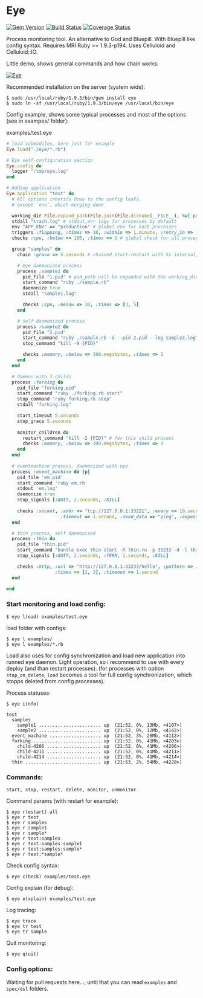 Eye
===
[![Gem Version](https://badge.fury.io/rb/eye.png)](http://rubygems.org/gems/eye)
[![Build Status](https://secure.travis-ci.org/kostya/eye.png?branch=master)](http://travis-ci.org/kostya/eye)
[![Coverage Status](https://coveralls.io/repos/kostya/eye/badge.png?branch=master)](https://coveralls.io/r/kostya/eye?branch=master)

Process monitoring tool. An alternative to God and Bluepill. With Bluepill like config syntax. Requires MRI Ruby >= 1.9.3-p194. Uses Celluloid and Celluloid::IO.

Little demo, shows general commands and how chain works:

[![Eye](https://raw.github.com/kostya/stuff/master/eye/eye.png)](https://raw.github.com/kostya/stuff/master/eye/eye.gif)

Recommended installation on the server (system wide):

    $ sudo /usr/local/ruby/1.9.3/bin/gem install eye
    $ sudo ln -sf /usr/local/ruby/1.9.3/bin/eye /usr/local/bin/eye


Config example, shows some typical processes and most of the options (see in exampes/ folder):

examples/test.eye
```ruby
# load submodules, here just for example
Eye.load("./eye/*.rb") 

# Eye self-configuration section
Eye.config do
  logger "/tmp/eye.log"
end

# Adding application
Eye.application "test" do
  # All options inherits down to the config leafs.
  # except `env`, which merging down

  working_dir File.expand_path(File.join(File.dirname(__FILE__), %w[ processes ]))
  stdall "trash.log" # stdout,err logs for processes by default
  env "APP_ENV" => "production" # global env for each processes
  triggers :flapping, :times => 10, :within => 1.minute, :retry_in => 10.minutes
  checks :cpu, :below => 100, :times => 3 # global check for all processes

  group "samples" do
    chain :grace => 5.seconds # chained start-restart with 5s interval, one by one.

    # eye daemonized process
    process :sample1 do
      pid_file "1.pid" # pid_path will be expanded with the working_dir
      start_command "ruby ./sample.rb"
      daemonize true
      stdall "sample1.log"

      checks :cpu, :below => 30, :times => [3, 5]
    end

    # self daemonized process
    process :sample2 do
      pid_file "2.pid"
      start_command "ruby ./sample.rb -d --pid 2.pid --log sample2.log"
      stop_command "kill -9 {PID}"

      checks :memory, :below => 300.megabytes, :times => 3
    end
  end

  # daemon with 3 childs
  process :forking do
    pid_file "forking.pid"
    start_command "ruby ./forking.rb start"
    stop_command "ruby forking.rb stop"
    stdall "forking.log"

    start_timeout 5.seconds
    stop_grace 5.seconds
  
    monitor_children do
      restart_command "kill -2 {PID}" # for this child process
      checks :memory, :below => 300.megabytes, :times => 3
    end
  end
  
  # eventmachine process, daemonized with eye
  process :event_machine do |p|
    pid_file 'em.pid'
    start_command 'ruby em.rb'
    stdout 'em.log'
    daemonize true
    stop_signals [:QUIT, 2.seconds, :KILL]
    
    checks :socket, :addr => "tcp://127.0.0.1:33221", :every => 10.seconds, :times => 2, 
                    :timeout => 1.second, :send_data => "ping", :expect_data => /pong/
  end

  # thin process, self daemonized
  process :thin do
    pid_file "thin.pid"
    start_command "bundle exec thin start -R thin.ru -p 33233 -d -l thin.log -P thin.pid"
    stop_signals [:QUIT, 2.seconds, :TERM, 1.seconds, :KILL]

    checks :http, :url => "http://127.0.0.1:33233/hello", :pattern => /World/, :every => 5.seconds, 
                  :times => [2, 3], :timeout => 1.second
  end

end
```

### Start monitoring and load config:

    $ eye l(oad) examples/test.eye

load folder with configs:

    $ eye l examples/
    $ eye l examples/*.rb

Load also uses for config synchronization and load new application into runned eye daemon. Light operation, so i recommend to use with every deploy (and than restart processes).
(for processes with option `stop_on_delete`, `load` becomes a tool for full config synchronization, which stopps deleted from config processes).


Process statuses:
  
    $ eye i(nfo)

```
test                       
  samples                          
    sample1 ....................... up  (21:52, 0%, 13Mb, <4107>)
    sample2 ....................... up  (21:52, 0%, 12Mb, <4142>)
  event_machine ................... up  (21:52, 3%, 26Mb, <4112>)
  forking ......................... up  (21:52, 0%, 41Mb, <4203>)
    child-4206 .................... up  (21:52, 0%, 41Mb, <4206>)
    child-4211 .................... up  (21:52, 0%, 41Mb, <4211>)
    child-4214 .................... up  (21:52, 0%, 41Mb, <4214>)
  thin ............................ up  (21:53, 2%, 54Mb, <4228>)
```

### Commands:
    
    start, stop, restart, delete, monitor, unmonitor

Command params (with restart for example):

    $ eye r(estart) all
    $ eye r test
    $ eye r samples
    $ eye r sample1
    $ eye r sample*
    $ eye r test:samples
    $ eye r test:samples:sample1
    $ eye r test:samples:sample*
    $ eye r test:*sample*

Check config syntax:

    $ eye c(heck) examples/test.eye

Config explain (for debug):

    $ eye e(xplain) examples/test.eye

Log tracing:

    $ eye trace 
    $ eye tr test
    $ eye tr sample

Quit monitoring:

    $ eye q(uit)

### Config options:

  Waiting for pull requests here..., until that you can read `examples` and `spec/dsl` folders.
